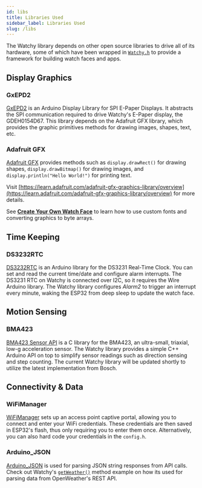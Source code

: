```yaml
---
id: libs
title: Libraries Used
sidebar_label: Libraries Used
slug: /libs
---
```


The Watchy library depends on other open source libraries to drive all of its hardware, some of which have been wrapped in [```Watchy.h```](https://github.com/sqfmi/Watchy/blob/master/src/Watchy.h) to provide a framework for building watch faces and apps.

## Display Graphics

### GxEPD2

[GxEPD2](https://github.com/ZinggJM/GxEPD2) is an Arduino Display Library for SPI E-Paper Displays. It abstracts the SPI communication required to drive Watchy's E-Paper display, the GDEH0154D67. This library depends on the Adafruit GFX library, which provides the graphic primitives methods for drawing images, shapes, text, etc.

### Adafruit GFX

[Adafruit GFX](https://github.com/adafruit/Adafruit-GFX-Library) provides methods such as ```display.drawRect()``` for drawing shapes, ```display.drawBitmap()``` for drawing images, and ```display.println("Hello World!")``` for printing text.

Visit <ins>[https://learn.adafruit.com/adafruit-gfx-graphics-library/overview](https://learn.adafruit.com/adafruit-gfx-graphics-library/overview)</ins> for more details.

See [**Create Your Own Watch Face**](/docs/create-watchface) to learn how to use custom fonts and converting graphics to byte arrays.

## Time Keeping

### DS3232RTC

[DS3232RTC](https://github.com/JChristensen/DS3232RTC) is an Arduino library for the DS3231 Real-Time Clock. You can set and read the current time/date and configure alarm interrupts. The DS3231 RTC on Watchy is connected over I2C, so it requires the Wire Arduino library. The Watchy library configures *Alarm2* to trigger an interrupt every minute, waking the ESP32 from deep sleep to update the watch face.

## Motion Sensing

### BMA423
[BMA423 Sensor API](https://github.com/BoschSensortec/BMA423-Sensor-API) is a C library for the BMA423, an ultra-small, triaxial, low-g acceleration sensor. The Watchy library provides a simple C++ Arduino API on top to simplify sensor readings such as direction sensing and step counting. The current Watchy library will be updated shortly to utilize the latest implementation from Bosch.

## Connectivity & Data

### WiFiManager

[WiFiManager](https://github.com/tzapu/WiFiManager) sets up an access point captive portal, allowing you to connect and enter your WiFi credentials. These credentials are then saved in ESP32's flash, thus only requiring you to enter them once. Alternatively, you can also hard code your credentials in the ```config.h```.

### Arduino_JSON

[Arduino_JSON](https://github.com/arduino-libraries/Arduino_JSON) is used for parsing JSON string responses from API calls. Check out Watchy's [```getWeather()```](https://github.com/sqfmi/Watchy/blob/1.2.5/src/Watchy.cpp#L591) method example on how its used for parsing data from OpenWeather's REST API.
